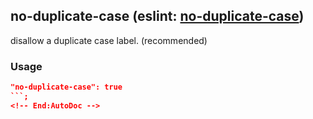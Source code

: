 <!-- Start:AutoDoc:: Modify `src/readme/rules.ts` and run `gulp readme` to update block -->
## no-duplicate-case (eslint: [no-duplicate-case](http://eslint.org/docs/rules/no-duplicate-case))

disallow a duplicate case label. (recommended)

### Usage

```json
"no-duplicate-case": true
```;
<!-- End:AutoDoc -->
